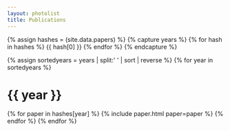 ```yaml
---
layout: photolist
title: Publications
---
```


{% assign hashes = (site.data.papers) %}
{% capture years %}
{% for hash in hashes %}
{{ hash[0] }}
{% endfor %}
{% endcapture %}

{% assign sortedyears = years | split:' ' | sort | reverse %}
{% for year in sortedyears %}
# {{ year }}
{% for paper in hashes[year] %}
{% include paper.html paper=paper %}
{% endfor %}
{% endfor %}
